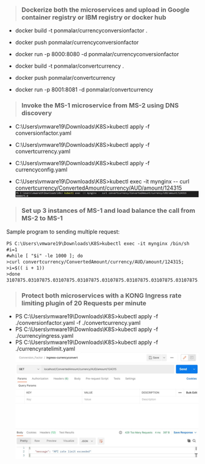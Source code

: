 > ### __Dockerize both the microservices and upload in Google container registry or IBM registry or docker hub__
* docker build -t ponmalar/currencyconversionfactor .  
* docker push ponmalar/currencyconversionfactor
* docker run -p 8000:8080 -d ponmalar/currencyconversionfactor
 
* docker build -t ponmalar/convertcurrency . 
* docker push ponmalar/convertcurrency  
* docker run -p 8001:8081 -d ponmalar/convertcurrency

> ### __Invoke the MS-1 microservice from MS-2 using DNS discovery__
* C:\Users\vmware19\Downloads\K8S>kubectl apply -f conversionfactor.yaml
* C:\Users\vmware19\Downloads\K8S>kubectl apply -f convertcurrency.yaml 
* C:\Users\vmware19\Downloads\K8S>kubectl apply -f currencyconfig.yaml
 
* C:\Users\vmware19\Downloads\K8S>kubectl exec -it mynginx -- curl convertcurrency/ConvertedAmount/currency/AUD/amount/124315
![DNS Discovery](./DNSdiscovery.jpg)

>### __Set up 3 instances of MS-1 and load balance the call from MS-2 to MS-1__
Sample program to sending multiple request:
```shell script
PS C:\Users\vmware19\Downloads\K8S>kubectl exec -it mynginx /bin/sh
#i=1
#while [ "$i" -le 1000 ]; do       
>curl convertcurrency/ConvertedAmount/currency/AUD/amount/124315;
>i=$(( i + 1))
>done 
3107875.03107875.03107875.03107875.03107875.03107875.03107875.03107875.03107875.03107875.03107875.03107875.03107875.03107875.03107875.03107875.03107875.03107875.03107875.03107875.0 
```
> ### __Protect both microservices with a KONG Ingress rate limiting plugin of 20 Requests per minute__
* PS C:\Users\vmware19\Downloads\K8S>kubectl apply -f ./conversionfactor.yaml -f ./convertcurrency.yaml
* PS C:\Users\vmware19\Downloads\K8S>kubectl apply -f ./currencyingress.yaml
* PS C:\Users\vmware19\Downloads\K8S>kubectl apply -f ./currencyratelimit.yaml
![ingress Result](./ingress.jpg)

 
